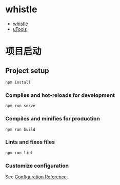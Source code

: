 # whistle

- [whistle](http://wproxy.org/whistle/)
- [uTools](https://u.tools/docs/developer/config.html)

# 项目启动

## Project setup
```
npm install
```

### Compiles and hot-reloads for development
```
npm run serve
```

### Compiles and minifies for production
```
npm run build
```

### Lints and fixes files
```
npm run lint
```

### Customize configuration
See [Configuration Reference](https://cli.vuejs.org/config/).

